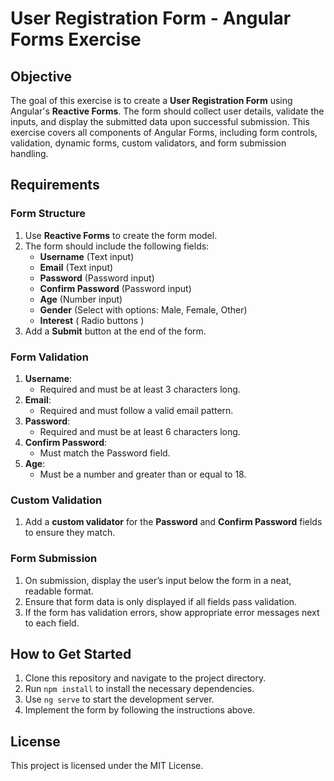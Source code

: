 # User Registration Form - Angular Forms Exercise

## Objective

The goal of this exercise is to create a **User Registration Form** using Angular's **Reactive Forms**. The form should collect user details, validate the inputs, and display the submitted data upon successful submission. This exercise covers all components of Angular Forms, including form controls, validation, dynamic forms, custom validators, and form submission handling.

## Requirements

### Form Structure

1. Use **Reactive Forms** to create the form model.
2. The form should include the following fields:
   - **Username** (Text input)
   - **Email** (Text input)
   - **Password** (Password input)
   - **Confirm Password** (Password input)
   - **Age** (Number input)
   - **Gender** (Select with options: Male, Female, Other)
   - **Interest** ( Radio buttons )
3. Add a **Submit** button at the end of the form.

### Form Validation

1. **Username**:
   - Required and must be at least 3 characters long.
2. **Email**:
   - Required and must follow a valid email pattern.
3. **Password**:
   - Required and must be at least 6 characters long.
4. **Confirm Password**:
   - Must match the Password field.
5. **Age**:
   - Must be a number and greater than or equal to 18.

### Custom Validation

1. Add a **custom validator** for the **Password** and **Confirm Password** fields to ensure they match.

### Form Submission

1. On submission, display the user’s input below the form in a neat, readable format.
2. Ensure that form data is only displayed if all fields pass validation.
3. If the form has validation errors, show appropriate error messages next to each field.

## How to Get Started

1. Clone this repository and navigate to the project directory.
2. Run `npm install` to install the necessary dependencies.
3. Use `ng serve` to start the development server.
4. Implement the form by following the instructions above.

## License

This project is licensed under the MIT License.
